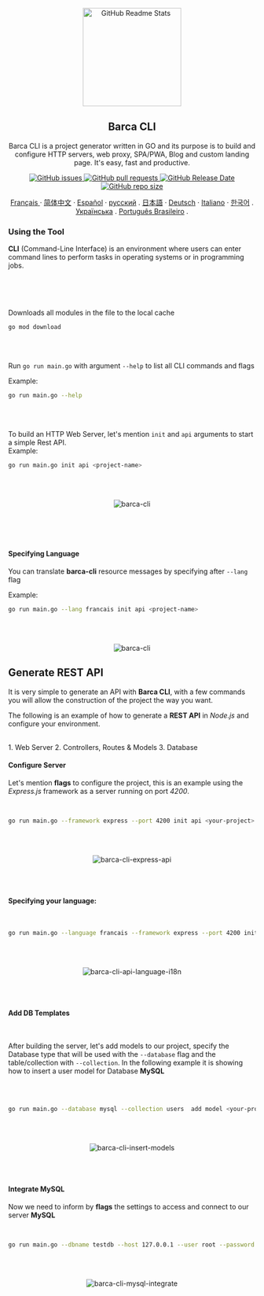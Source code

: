 
<p align="center">
 <img width="200px" height="200" src="/docs/assets/logo/barca-logo.jpeg" align="center" alt="GitHub Readme Stats" />
 <h2 align="center">Barca CLI</h2>
 <p align="center">
  Barca CLI is a project generator written in GO and its purpose is to build and configure HTTP servers, web proxy, SPA/PWA, Blog and custom landing page. It's easy, fast and productive.
  </p>
 </p>
  <p align="center">
    <a href="https://github.com/anuraghazra/github-readme-stats/actions">
      <img alt="GitHub issues" src="https://img.shields.io/github/issues/project-barca/barca-cli">
    </a>
    <a href="https://codecov.io/gh/anuraghazra/github-readme-stats">
      <img alt="GitHub pull requests" src="https://img.shields.io/github/issues-pr/project-barca/barca-cli">
    </a>
    <a href="https://a.paddle.com/v2/click/16413/119403?link=1227">
      <img alt="GitHub Release Date" src="https://img.shields.io/github/release-date/project-barca/barca-cli">
    </a>
    <a href="https://a.paddle.com/v2/click/16413/119403?link=2345">
      <img alt="GitHub repo size" src="https://img.shields.io/github/repo-size/project-barca/barca-cli">
    </a>
  </p>
   
  <p align="center">
    <a href="/docs/lang/readme_fr.md">Français </a>
    ·
    <a href="/docs/lang/readme_cn.md">简体中文</a>
    ·
    <a href="/docs/lang/readme_es.md">Español</a>
    ·
    <a href="/docs/lang/readme_ru.md">русский</a>
    .
    <a href="/docs/lang/readme_ja.md">日本語</a>
    ·
    <a href="/docs/lang/readme_de.md">Deutsch</a>
    ·
    <a href="/docs/lang/readme_it.md">Italiano</a>
    ·
    <a href="/docs/lang/readme_kr.md">한국어</a>
    .
    <a href="/docs/lang/readme_uk.md">Українська</a>
    .
    <a href="/docs/lang/readme_pt-BR.md">Português Brasileiro</a>
    .
  </p>
</p>

### Using the Tool

  **CLI** (Command-Line Interface) is an environment where users can enter command lines to perform tasks in operating systems or in programming jobs.

<br>
<br>
<br>

Downloads all modules in the file to the local cache

```sh
go mod download
```
<br>
<br>

Run `go run main.go` with argument `--help` to list all CLI commands and flags
<br>

Example: 
```sh
go run main.go --help
```

<br>
<br>


To build an HTTP Web Server, let's mention `init` and `api` arguments to start a simple Rest API.
<br>
Example:

```sh
go run main.go init api <project-name>
```


<br>
<br>

<p align="center">
  <img align="center" alt="barca-cli" src="docs/assets/gif/barca-cli-1.gif" />
</p>

<br>
<br>
<br>

#### Specifying Language


You can translate **barca-cli** resource messages by specifying after `--lang` flag

Example:

```sh
go run main.go --lang francais init api <project-name>
```

<br>
<br>

<p align="center">
  <img align="center" alt="barca-cli" src="docs/assets/gif/barca-cli-2.gif" />
</p>

## Generate REST API

It is very simple to generate an API with **Barca CLI**, with a few commands you will allow the construction of the project the way you want.

The following is an example of how to generate a **REST API** in *Node.js* and configure your environment.

<br>
  1. Web Server
  2. Controllers, Routes & Models
  3. Database
<br>

#### Configure Server

Let's mention **flags** to configure the project, this is an example using the *Express.js* framework as a server running on port *4200*.

<br>

```sh
go run main.go --framework express --port 4200 init api <your-project>
```

<br>
<br>

<p align="center">
  <img align="center" alt="barca-cli-express-api" src="docs/assets/gif/barca-cli-04-express-api.gif" />
</p>



<br>
<br>

#### Specifying your language:

<br>

```sh
go run main.go --language francais --framework express --port 4200 init api <your-project>
```

<br>
<br>

<p align="center">
  <img align="center" alt="barca-cli-api-language-i18n" src="docs/assets/gif/barca-cli-05-express-api-language.gif" />
</p>



<br>
<br>



#### Add DB Templates

<br>

After building the server, let's add models to our project, specify the Database type that will be used with the `--database` flag and the table/collection with `--collection`. In the following example it is showing how to insert a user model for Database **MySQL**

<br>
<br>

```sh
go run main.go --database mysql --collection users  add model <your-project>
```


<br>
<br>

<p align="center">
  <img align="center" alt="barca-cli-insert-models" src="docs/assets/gif/barca-cli-07-insert-models.gif" />
</p>

<br>
<br>

#### Integrate MySQL

Now we need to inform by **flags** the settings to access and connect to our server **MySQL**

<br>

```sh
go run main.go --dbname testdb --host 127.0.0.1 --user root --password 12345 integrate mysql <seu-projeto>
```

<br>
<br>

<p align="center">
  <img align="center" alt="barca-cli-mysql-integrate" src="docs/assets/gif/barca-cli-08-integrate-mysql.gif" />
</p>



<br>
<br>
